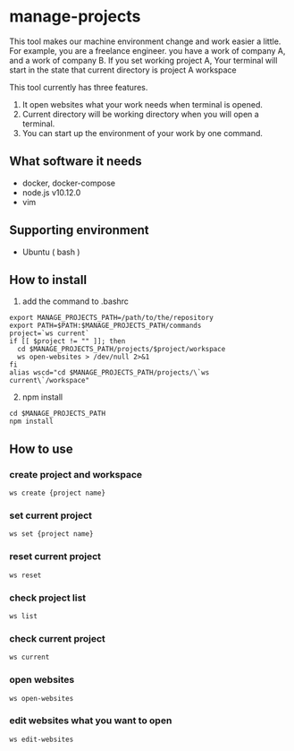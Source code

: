 # manage-projects
This tool makes our machine environment change and work easier a little. 
For example, you are a freelance engineer. you have a work of company A, and a work of company B. 
If you set working project A, Your terminal will start in the state that current directory is project A workspace

This tool currently has three features.
1. It open websites what your work needs when terminal is opened.
2. Current directory will be working directory when you will open a terminal.
3. You can start up the environment of your work by one command.

## What software it needs 
* docker, docker-compose
* node.js v10.12.0
* vim

## Supporting environment
* Ubuntu ( bash )

## How to install

1. add the command to .bashrc
```
export MANAGE_PROJECTS_PATH=/path/to/the/repository
export PATH=$PATH:$MANAGE_PROJECTS_PATH/commands
project=`ws current`
if [[ $project != "" ]]; then
  cd $MANAGE_PROJECTS_PATH/projects/$project/workspace
  ws open-websites > /dev/null 2>&1
fi
alias wscd="cd $MANAGE_PROJECTS_PATH/projects/\`ws current\`/workspace"
```

2. npm install
```
cd $MANAGE_PROJECTS_PATH
npm install
```

## How to use

### create project and workspace
```
ws create {project name}
```

### set current project
```
ws set {project name}
```

### reset current project
```
ws reset
```

### check project list
```
ws list
```

### check current project
```
ws current
```

### open websites
```
ws open-websites
```

### edit websites what you want to open
```
ws edit-websites
```
